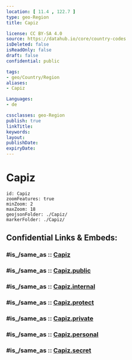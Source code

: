 ```yaml
---
location: [ 11.4 , 122.7 ] 
type: geo-Region
title: Capiz

license: CC BY-SA 4.0
source: https://datahub.io/core/country-codes
isDeleted: false
isReadOnly: false
draft: false
confidential: public

tags:
- geo/Country/Region
aliases:
- Capiz

Languages:
- de

cssclasses: geo-Region
publish: true
linkTitle: 
keywords: 
layout: 
publishDate: 
expiryDate: 
---
```


# Capiz

```leaflet
id: Capiz
zoomFeatures: true 
minZoom: 2 
maxZoom: 18
geojsonFolder: ./Capiz/
markerFolder: ./Capiz/
```


## Confidential Links & Embeds: 

### #is_/same_as :: [Capiz](/_Standards/Earth/Continent/Asia/Asia~South~East/Malay_Archipelago/Philippines/Regions~Philippines/Capiz.md) 

### #is_/same_as :: [Capiz.public](/_public/Earth/Continent/Asia/Asia~South~East/Malay_Archipelago/Philippines/Regions~Philippines/Capiz.public.md) 

### #is_/same_as :: [Capiz.internal](/_internal/Earth/Continent/Asia/Asia~South~East/Malay_Archipelago/Philippines/Regions~Philippines/Capiz.internal.md) 

### #is_/same_as :: [Capiz.protect](/_protect/Earth/Continent/Asia/Asia~South~East/Malay_Archipelago/Philippines/Regions~Philippines/Capiz.protect.md) 

### #is_/same_as :: [Capiz.private](/_private/Earth/Continent/Asia/Asia~South~East/Malay_Archipelago/Philippines/Regions~Philippines/Capiz.private.md) 

### #is_/same_as :: [Capiz.personal](/_personal/Earth/Continent/Asia/Asia~South~East/Malay_Archipelago/Philippines/Regions~Philippines/Capiz.personal.md) 

### #is_/same_as :: [Capiz.secret](/_secret/Earth/Continent/Asia/Asia~South~East/Malay_Archipelago/Philippines/Regions~Philippines/Capiz.secret.md)

